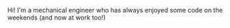 Hi! I'm a mechanical engineer who has always enjoyed some code on the weekends (and now at work too!)

<!---
alec-savoye/alec-savoye is a ✨ special ✨ repository because its `README.md` (this file) appears on your GitHub profile.
You can click the Preview link to take a look at your changes.
--->
